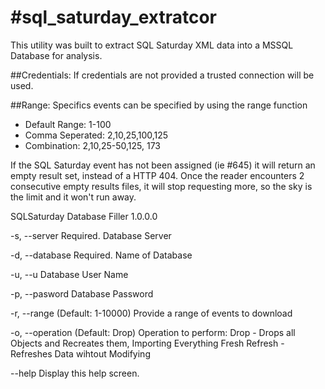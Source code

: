 #sql_saturday_extratcor
=====================

This utility was built to extract SQL Saturday XML data into a MSSQL Database for analysis.  

##Credentials:
If credentials are not provided a trusted connection will be used.  

##Range:
Specifics events can be specified by using the range function
* Default Range:   		1-100
* Comma Seperated:   	2,10,25,100,125
* Combination:     		2,10,25-50,125, 173
	
If the SQL Saturday event has not been assigned (ie #645) it will return an empty result set, instead of a HTTP 404.
Once the reader encounters  2 consecutive empty results files, it will stop requesting more, so the sky is the limit 
and it won't run away.


SQLSaturday Database Filler 1.0.0.0

  -s, --server       Required. Database Server

  -d, --database     Required. Name of Database

  -u, --u            Database User Name

  -p, --pasword      Database Password

  -r, --range        (Default: 1-10000) Provide a range of events to download

  -o, --operation    (Default: Drop) Operation to perform:
                     Drop - Drops all Objects and Recreates them, Importing Everything Fresh
                     Refresh - Refreshes Data wihtout Modifying

  --help             Display this help screen.

